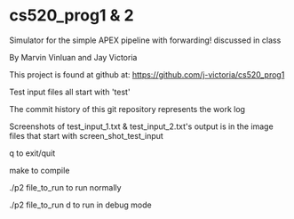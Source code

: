 # cs520_prog1 & 2
Simulator for the simple APEX pipeline with forwarding! discussed in class

By Marvin Vinluan and Jay Victoria

This project is found at github at: https://github.com/j-victoria/cs520_prog1

Test input files all start with 'test'

The commit history of this git repository represents the work log

Screenshots of test_input_1.txt & test_input_2.txt's output is in the image files that start with screen_shot_test_input

q to exit/quit

make 
to compile 

./p2 file_to_run 
to run normally

./p2 file_to_run d
to run in debug mode
